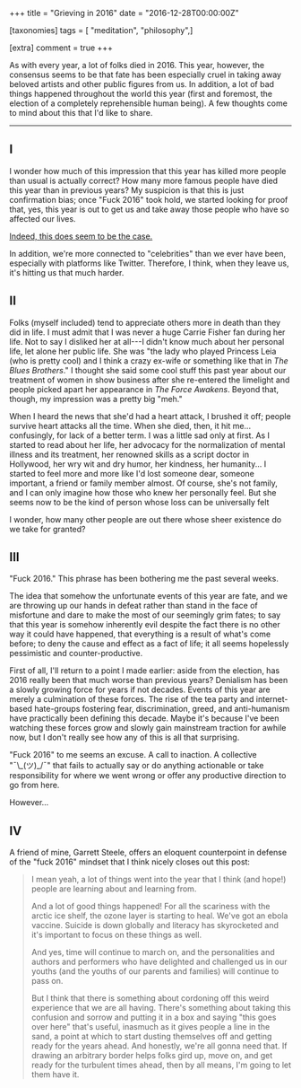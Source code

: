+++
title = "Grieving in 2016"
date = "2016-12-28T00:00:00Z"

[taxonomies]
tags = [ "meditation", "philosophy",]

[extra]
comment = true
+++

As with every year, a lot of folks died in 2016. This year, however, the consensus seems to be that fate has been especially cruel in taking away beloved artists and other public figures from us.<!-- more --> In addition, a lot of bad things happened throughout the world this year (first and foremost, the election of a completely reprehensible human being). A few thoughts come to mind about this that I'd like to share.

* * * * * * * * * * * * * * *

I
---------

I wonder how much of this impression that this year has killed more people than usual is actually correct? How many more famous people have died this year than in previous years? My suspicion is that this is just confirmation bias; once "Fuck 2016" took hold, we started looking for proof that, yes, this year is out to get us and take away those people who have so affected our lives. 

[Indeed, this does seem to be the case.](http://scienceblogs.com/gregladen/2016/12/27/is-2016-really-killing-more-celebrities-than-other-years-did/) 

In addition, we're more connected to "celebrities" than we ever have been, especially with platforms like Twitter. Therefore, I think, when they leave us, it's hitting us that much harder.

II
---------

Folks (myself included) tend to appreciate others more in death than they did in life. I must admit that I was never a huge Carrie Fisher fan during her life. Not to say I disliked her at all---I didn't know much about her personal life, let alone her public life. She was "the lady who played Princess Leia (who is pretty cool) and I think a crazy ex-wife or something like that in _The Blues Brothers_." I thought she said some cool stuff this past year about our treatment of women in show business after she re-entered the limelight and people picked apart her appearance in _The Force Awakens_. Beyond that, though, my impression was a pretty big "meh." 

When I heard the news that she'd had a heart attack, I brushed it off; people survive heart attacks all the time. When she died, then, it hit me... confusingly, for lack of a better term. I was a little sad only at first. As I started to read about her life, her advocacy for the normalization of mental illness and its treatment, her renowned skills as a script doctor in Hollywood, her wry wit and dry humor, her kindness, her humanity... I started to feel more and more like I'd lost someone dear, someone important, a friend or family member almost. Of course, she's not family, and I can only imagine how those who knew her personally feel. But she seems now to be the kind of person whose loss can be universally felt

I wonder, how many other people are out there whose sheer existence do we take for granted?

III
----------

"Fuck 2016." This phrase has been bothering me the past several weeks.

The idea that somehow the unfortunate events of this year are fate, and we are throwing up our hands in defeat rather than stand in the face of misfortune and dare to make the most of our seemingly grim fates; to say that this year is somehow inherently evil despite the fact there is no other way it could have happened, that everything is a result of what's come before; to deny the cause and effect as a fact of life; it all seems hopelessly pessimistic and counter-productive.

First of all, I'll return to a point I made earlier: aside from the election, has 2016 really been that much worse than previous years? Denialism has been a slowly growing force for years if not decades. Events of this year are merely a culmination of these forces. The rise of the tea party and internet-based hate-groups fostering fear, discrimination, greed, and anti-humanism have practically been defining this decade. Maybe it's because I've been watching these forces grow and slowly gain mainstream traction for awhile now, but I don't really see how any of this is all that surprising.

"Fuck 2016" to me seems an excuse. A call to inaction. A collective "¯\\\_(ツ)\_/¯" that fails to actually say or do anything actionable or take responsibility for where we went wrong or offer any productive direction to go from here.

However...

IV
-----------

A friend of mine, Garrett Steele, offers an eloquent counterpoint in defense of the "fuck 2016" mindset that I think nicely closes out this post:

> I mean yeah, a lot of things went into the year that I think (and hope!) people are learning about and learning from.
>
> And a lot of good things happened! For all the scariness with the arctic ice shelf, the ozone layer is starting to heal. We've got an ebola vaccine. Suicide is down globally and literacy has skyrocketed and it's important to focus on these things as well.
>
> And yes, time will continue to march on, and the personalities and authors and performers who have delighted and challenged us in our youths (and the youths of our parents and families) will continue to pass on.
>
> But I think that there is something about cordoning off this weird experience that we are all having. There's something about taking this confusion and sorrow and putting it in a box and saying "this goes over here" that's useful, inasmuch as it gives people a line in the sand, a point at which to start dusting themselves off and getting ready for the years ahead. And honestly, we're all gonna need that. If drawing an arbitrary border helps folks gird up, move on, and get ready for the turbulent times ahead, then by all means, I'm going to let them have it.
